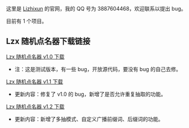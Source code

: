 这里是 [Lizhixun](https://luogu.com.cn/user/1030381) 的官网，我的 QQ 号为 3887604468，欢迎联系以提出 bug。

目前有 1 个项目。

## Lzx 随机点名器下载链接

[Lzx 随机点名器 v1.0 下载](https://pan.huang1111.cn/s/DVL3Qu4)

- 注：这是测试版本，有一些 bug，开放源代码，要没有 bug 的自己去修。

[Lzx 随机点名器 v1.1 下载](https://pan.huang1111.cn/s/oX4V4C8)

- 更新内容：修复了 v1.0 的 bug，新增了是否允许重复抽取的功能。

[Lzx 随机点名器 v1.2 下载](https://pan.huang1111.cn/s/oX4V4C8)

- 更新内容：新增了多抽模式、自定义广播前缀词、后缀词的功能。
